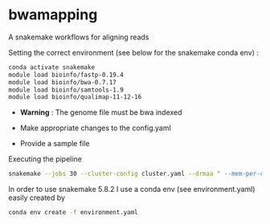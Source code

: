 # bwamapping
A snakemake workflows for aligning reads

Setting the correct environment (see below for the snakemake conda env) :
```bash
conda activate snakemake
module load bioinfo/fastp-0.19.4
module load bioinfo/bwa-0.7.17
module load bioinfo/samtools-1.9
module load bioinfo/qualimap-11-12-16
```

- **Warning** : The genome file must be bwa indexed

- Make appropriate changes to the config.yaml

- Provide a sample file

Executing the pipeline
```bash
snakemake --jobs 30 --cluster-config cluster.yaml --drmaa " --mem-per-cpu={cluster.mem}000 --mincpus={threads} --time={cluster.time} -J {cluster.name} -N 1=1" -p -n
```
In order to use snakemake 5.8.2 I use a conda env (see environment.yaml) easily created by
```bash 
conda env create -f environment.yaml 
```



